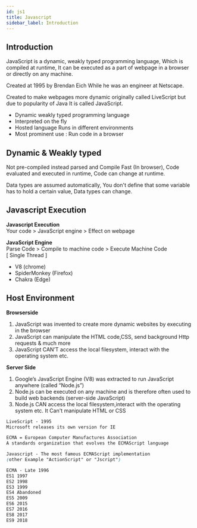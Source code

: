 ```yaml
---
id: js1
title: Javascript
sidebar_label: Introduction
---
```


## Introduction

JavaScript is a dynamic, weakly typed programming language, Which is compiled at runtime, It can be executed as a part of webpage in a browser or directly on any machine.

Created at 1995 by Brendan Eich While he was an engineer at Netscape.

Created to make webpages more dynamic originally called LiveScript but due to popularity of Java It is called JavaScript.

- Dynamic weakly typed programming language
- Interpreted on the fly
- Hosted language Runs in different environments
- Most prominent use : Run code in a browser

## Dynamic & Weakly typed

Not pre-compiled instead parsed and Compile Fast (In browser), Code evaluated and executed in runtime, Code can change at runtime.

Data types are assumed automatically, You don't define that some variable has to hold a certain value, Data types can change.

## Javascript Execution

**Javascript Execution**<br/>Your code > JavaScript engine > Effect on webpage

**JavaScript Engine** <br/>Parse Code > Compile to machine code > Execute Machine Code <br/>[ Single Thread ]

- V8 (chrome)
- SpiderMonkey (Firefox)
- Chakra (Edge)

## Host Environment

**Browserside**

1. JavaScript was invented to create more dynamic websites by executing in the browser
2. JavaScript can manipulate the HTML code,CSS, send background Http requests & much more
3. JavaScript CAN’T access the local filesystem, interact with the operating system etc.

**Server Side**

1. Google’s JavaScript Engine (V8) was extracted to run JavaScript anywhere (called “Node.js”)
2. Node.js can be executed on any machine and is therefore often used to build web backends (server-side JavaScript)
3. Node.js CAN access the local filesystem,interact with the operating system etc. It Can't manipulate HTML or CSS

```css title="History of Javascript"
LiveScript - 1995
Microsoft releases its own version for IE

ECMA = European Computer Manufactures Association
A standards organization that evolves the ECMAScript language

Javascript - The most famous ECMAScript implementation
(other Example "ActionScript" or "Jscript")

ECMA - Late 1996
ES1 1997
ES2 1998
ES3 1999
ES4 Abandoned
ES5 2009
ES6 2015
ES7 2016
ES8 2017
ES9 2018
```
